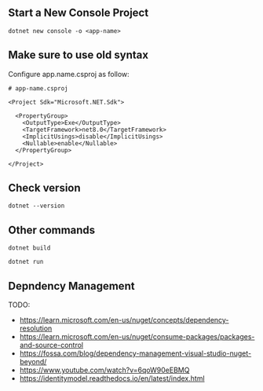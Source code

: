 ## Start a New Console Project

```
dotnet new console -o <app-name>
```

## Make sure to use old syntax

Configure app.name.csproj as follow:
```
# app-name.csproj

<Project Sdk="Microsoft.NET.Sdk">

  <PropertyGroup>
    <OutputType>Exe</OutputType>
    <TargetFramework>net8.0</TargetFramework>
    <ImplicitUsings>disable</ImplicitUsings>
    <Nullable>enable</Nullable>
  </PropertyGroup>

</Project>
```

## Check version

```
dotnet --version
```

## Other commands

```
dotnet build

dotnet run
```

## Depndency Management

TODO:

* https://learn.microsoft.com/en-us/nuget/concepts/dependency-resolution
* https://learn.microsoft.com/en-us/nuget/consume-packages/packages-and-source-control
* https://fossa.com/blog/dependency-management-visual-studio-nuget-beyond/
* https://www.youtube.com/watch?v=6qoW90eEBMQ
* https://identitymodel.readthedocs.io/en/latest/index.html
